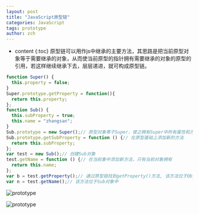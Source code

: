 ```yaml
---
layout: post
title: "JavaScript原型链"
categories: JavaScript
tags: prototype
author: zch
---
```


* content
{:toc}
原型链可以用作js中继承的主要方法，其思路是把当前原型对象等于需要继承的对象，从而使当前原型的指针拥有需要继承的对象的原型的引用，若这样继续继承下去，层层递进，就可构成原型链。











```javascript
function Super() {
  this.property = false;
}
Super.prototype.getProperty = function(){
  return this.property;
};
function Sub() {
  this.subProperty = true;
  this.name = "zhangsan";
}
Sub.prototype = new Super();// 原型对象等于Super，使之拥有Super中所有属性和方法(包括Super的prototpe)
Sub.prototype.getSubProperty = function () {// 在原型基础上添加新的方法
  return this.subProperty;
};
var test = new Sub();// 创建Sub对象
test.getName = function () {// 在当前象中添加新方法，只有当前对象拥有
  return this.name;
};
var b = test.getProperty();// 通过原型链找到getProperty()方法, 该方法位于Object对象中
var n = test.getName();// 该方法位于Sub对象中
```



![prototype](https://gitee.com/objcoding/md-picture/raw/master/img/prototype.png)

![prototype](https://gitee.com/objcoding/md-picture/raw/master/img/prototype2.png)
